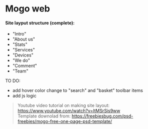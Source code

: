 # Mogo web
#### Site layput structure (complete):
+ "Intro"
+ "About us" 
+ "Stats" 
+ "Services" 
+ "Devices"
+ "We do"
+ "Comment"
+ "Team"

TO DO:
 - add hover color change to "search" and "basket" toolbar items
 - add js logic 
  
> Youtube video tutorial on making site layout: https://www.youtube.com/watch?v=ltMSrSis9ww  
> Template downolad from: https://freebiesbug.com/psd-freebies/mogo-free-one-page-psd-template/ 
